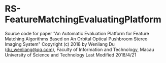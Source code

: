 # RS-FeatureMatchingEvaluatingPlatform
Source code for paper "An Automatic Evaluation Platform for Feature Matching Algorithms Based on An Orbital Optical Pushbroom Stereo Imaging System"
Copyright (c) 2018 by Wenliang Du (du_wenliang@qq.com), 
Faculty of Information and Technology, Macau University of Science and Technology
Last Modified 2018/4/21
